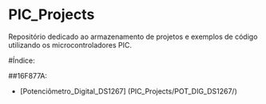 # PIC_Projects
Repositório dedicado ao armazenamento de projetos e exemplos de código utilizando os microcontroladores PIC.

#Índice:

##16F877A:
- [Potenciômetro_Digital_DS1267] (PIC_Projects/POT_DIG_DS1267/) 
